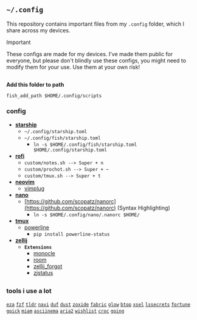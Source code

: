 ## `~/.config`
This repository contains important files from my `.config` folder, which I share across my devices.

> [!IMPORTANT]
> These configs are made for my devices. I've made them public for everyone, but please don't blindly use these configs, you might need to modify them for your use. Use them at your own risk!

##

**Add this folder to path**
```
fish_add_path $HOME/.config/scripts
```

### config

- [**starship**](https://starship.rs/) 
  - `~/.config/starship.toml`
  - `~/.config/fish/starship.toml`
    - `ln -s $HOME/.config/fish/starship.toml $HOME/.config/starship.toml`
- [**rofi**](https://github.com/davatorium/rofi)
  - `custom/notes.sh --> Super + n`
  - `custom/prochot.sh --> Super + ~`
  - `custom/tmux.sh --> Super + t`
- [**neovim**](https://github.com/neovim/neovim)
  - [vimplug](https://github.com/junegunn/vim-plug)
- [**nano**](https://www.nano-editor.org/)
  - [https://github.com/scopatz/nanorc](https://github.com/scopatz/nanorc) (Syntax Highlighting)
    - `ln -s $HOME/.config/nano/.nanorc $HOME/`
- [**tmux**](https://github.com/tmux/tmux)
  - [powerline]() 
    - `pip install powerline-status`
- [**zellij**](https://github.com/zellij-org/zellij)
  - **`Extensions`**
    - [monocle](https://github.com/imsnif/monocle)
    - [room](https://github.com/rvcas/room)
    - [zellij_forgot](https://github.com/karimould/zellij-forgot)
    - [zjstatus](https://github.com/dj95/zjstatus)
##

### tools i use a lot
[`eza`](https://github.com/eza-community/eza) [`fzf`](https://github.com/junegunn/fzf) [`tldr`](https://github.com/tldr-pages/tldr) [`navi`](https://github.com/denisidoro/navi) [`duf`](https://github.com/muesli/duf) [`dust`](https://github.com/bootandy/dust) [`zoxide`](https://github.com/ajeetdsouza/zoxide) [`fabric`](https://github.com/danielmiessler/fabric) [`glow`](https://github.com/charmbracelet/glow) [`btop`](https://github.com/aristocratos/btop) [`xsel`](https://github.com/kfish/xsel) [`lssecrets`](https://github.com/gileshuang/lssecret) [`fortune`](https://github.com/shlomif/fortune-mod) [`gpick`](https://github.com/thezbyg/gpick) [`miam`](https://github.com/naelstrof/maim) [`asciinema`](https://docs.asciinema.org/) [`aria2`](https://github.com/aria2/aria2) [`wishlist`](https://github.com/charmbracelet/wishlist) [`croc`](https://github.com/schollz/croc) [`gping`](https://github.com/orf/gping) 
